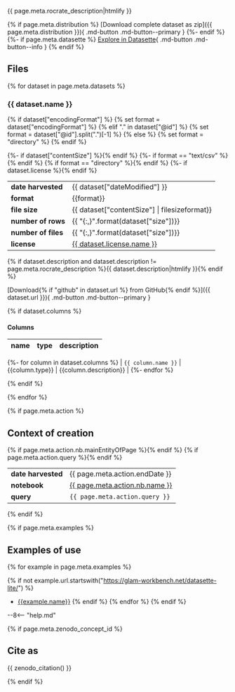 
{{ page.meta.rocrate_description|htmlify }}

{% if page.meta.distribution %}
[Download complete dataset as zip]({{ page.meta.distribution }}){ .md-button .md-button--primary }
{%- endif %} {%- if page.meta.datasette %}
[Explore in Datasette]({{datasette.url}}){ .md-button .md-button--info }
{% endif %}

## Files

{% for dataset in page.meta.datasets %}
### {{ dataset.name }}

{% if dataset["encodingFormat"] %}
{% set format = dataset["encodingFormat"] %}
{% elif "." in dataset["@id"] %}
{% set format = dataset["@id"].split(".")[-1] %}
{% else %}
{% set format = "directory" %}
{% endif %}

<table>
<tbody>
<tr><td><b>date harvested</b></td><td>{{ dataset["dateModified"] }}</td></tr>
<tr><td><b>format</b></td><td>{{format}}</td></tr>
{%- if dataset["contentSize"] %}<tr><td><b>file size</b></td><td>{{ dataset["contentSize"] | filesizeformat}}</td></tr>{% endif %}
{%- if format == "text/csv"  %}<tr><td><b>number of rows</b></td><td>{{ "{:,}".format(dataset["size"])}}</td></tr>{% endif %}
{% if format == "directory" %}<tr><td><b>number of files</b></td><td>{{ "{:,}".format(dataset["size"])}}</td></tr>{% endif %}
{%- if dataset.license %}<tr><td><b>license</b></td><td><a href="{{dataset.license.url}}">{{ dataset.license.name }}</a></td></tr>{% endif %}
</tbody>
</table>

{% if dataset.description and dataset.description != page.meta.rocrate_description %}{{ dataset.description|htmlify }}{% endif %}

[Download{% if "github" in dataset.url %} from GitHub{% endif %}]({{ dataset.url }}){ .md-button .md-button--primary }

{% if dataset.columns %}
#### Columns
| name | type | description |
|------|------|-------------|
{%- for column in dataset.columns %}
| `{{ column.name }}` | {{column.type}} | {{column.description}} |
{%- endfor %}

{% endif %}

{% endfor %}

{% if page.meta.action %}
## Context of creation

<table>
<tbody>
<tr><td><b>date harvested</b></td><td>{{ page.meta.action.endDate }}</td></tr>
{% if page.meta.action.nb.mainEntityOfPage %}<tr><td><b>notebook</b></td><td><a href="{{page.meta.action.nb.mainEntityOfPage['@id']}}">{{ page.meta.action.nb.name }}</a></td></tr>{% endif %}
{% if page.meta.action.query %}<tr><td><b>query</b></td><td><code>{{ page.meta.action.query }}</code></td></tr>{% endif %}

</tbody>
</table>
{% endif %}

{% if page.meta.examples %}

## Examples of use

{% for example in page.meta.examples %}

{% if not example.url.startswith("https://glam-workbench.net/datasette-lite/") %}
- [{{example.name}}]({{example.url}})
{% endif %}
{% endfor %}
{% endif %}


--8<-- "help.md"

{% if page.meta.zenodo_concept_id %}

## Cite as

{{ zenodo_citation() }}

{% endif %}